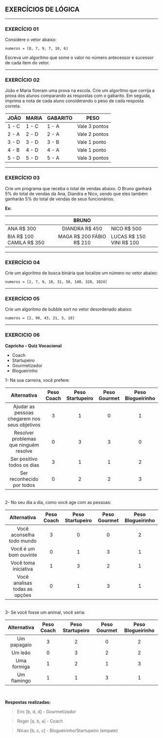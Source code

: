 ## EXERCÍCIOS DE LÓGICA

---

### EXERCÍCIO 01
Considere o vetor abaixo:

`numeros = [8, 7, 9, 7, 10, 6]`

Escreva um algorítmo que some o valor no número antecessor e sucessor de cada item do vetor.

---

### EXERCÍCIO 02
João e Maria fizeram uma prova na escola. Crie um algorítmo que corrija a prova dos alunos comparando as respostas com o gabarito. Em seguida, imprima a nota de cada aluno considerando o peso de cada resposta correta.


JOÃO | MARIA | GABARITO | PESO
--- | --- | --- | ---
1 - C | 1 - C | 1 - A | Vale 3 pontos
2 - A | 2 - D | 2 - A | Vale 2 pontos
3 - D | 3 - D | 3 - B | Vale 1 ponto
4 - B | 4 - D | 4 - A | Vale 1 ponto
5 - D | 5 - D | 5 - A | Vale 3 pontos

---

### EXERCÍCIO 03
Crie um programa que receba o total de vendas abaixo. O Bruno ganhará 5% do total de vendas da Ana, Diandra e Nico, sendo que eles também ganharão 5% do total de vendas de seus funcionários.  


 **Ex:**

|                             |           BRUNO           |                              |
| --------------------------- |:-------------------------:| ---------------------------- |
|          ANA R$ 300         |       DIANDRA R$ 450      |          NICO R$ 500         |
| BIA R$ 100    CAMILA R$ 350 | MAGA R$ 200  FÁBIO R$ 210 |  LUCAS R$ 150   VINI R$ 100  |

---

### EXERCÍCIO 04
Crie um algorítmo de busca binária que localize um número no vetor abaixo:

`numeros = [2, 7, 9, 10, 31, 50, 140, 328, 1024]`

---

### EXERCÍCIO 05
Crie um algorítmo de bubble sort no vetor desordenado abaixo:

`numeros = [2, 90, 43, 21, 5, 10]`

---

### EXERCICIO 06

**Capricho - Quiz Vocacional**

- Coach
- Startupeiro
- Gourmetizador
- Blogueirinho


1- Na sua carreira, você prefere:


| Alternativa   | Peso Coach | Peso Startupeiro  | Peso Gourmet | Peso Blogueirinho  |
|    :----:   |    :----:   |    :----:   |    :----:   |    :----:   |
| Ajudar as pessoas chegarem nos seus objetivos      | 3  | 1  | 0  | 1  |
| Resolver problemas que ninguém resolve    |  0  | 3  | 3  | 0  |
| Ser positivo todos os dias   |  3  | 1  | 1  | 2 |
| Ser reconhecido por todos   |  0  | 2  | 2  | 3 |

<br>
2- No seu dia a dia, como você age com as pessoas:


| Alternativa   | Peso Coach | Peso Startupeiro  | Peso Gourmet | Peso Blogueirinho  |
|    :----:   |    :----:   |    :----:   |    :----:   |    :----:   |
| Você aconselha todo mundo      | 3  | 0  | 0  | 2  |
| Você é um bom ouvinte    |  0  | 1  | 3  | 1  |
| Você toma iniciativa   |  1  | 3  | 2  | 1 |
| Você analisas todas as opções     |  0  | 1  | 3  | 1 |

<br>
3- Se você fosse um animal, você seria:


| Alternativa   | Peso Coach | Peso Startupeiro  | Peso Gourmet | Peso Blogueirinho  |
|    :----:   |    :----:   |    :----:   |    :----:   |    :----:   |
| Um papagaio      | 3  | 2  | 0  | 2  |
| Um leão      |  0  | 3  | 2  | 2 |
| Uma formiga     |  1  | 2  | 1  | 3 |
| Um flamingo     |  1  | 1  | 3  | 1 |

<br>

**Respostas realizadas:**

> Eric [b, d, d] -  Gourmetizador

> Roger [a, b, a] -   Coach

> Nicao [b, c, c] -   Blogueirinho/Startupeiro (empate)

